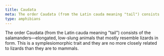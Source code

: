 ```yaml
---
title: Caudata
meta: The order Caudata (from the Latin cauda meaning "tail") consists of the salamanders—elongated, low-slung animals that mostly resemble lizards in form. This is a symplesiomorphic trait and they are no more closely related to lizards than they are to mammals.
type: amphibians
---
```


  The order Caudata (from the Latin cauda meaning "tail") consists of the salamanders—elongated, low-slung animals that mostly resemble lizards in form. This is a symplesiomorphic trait and they are no more closely related to lizards than they are to mammals.
